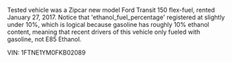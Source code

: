 Tested vehicle was a Zipcar new model Ford Transit 150 flex-fuel, rented January 27, 2017. Notice that 'ethanol_fuel_percentage' registered at slightly under 10%, which is logical because gasoline has roughly 10% ethanol content, meaning that recent drivers of this vehicle only fueled with gasoline, not E85 Ethanol.

VIN: 1FTNE1YM0FKB02089
